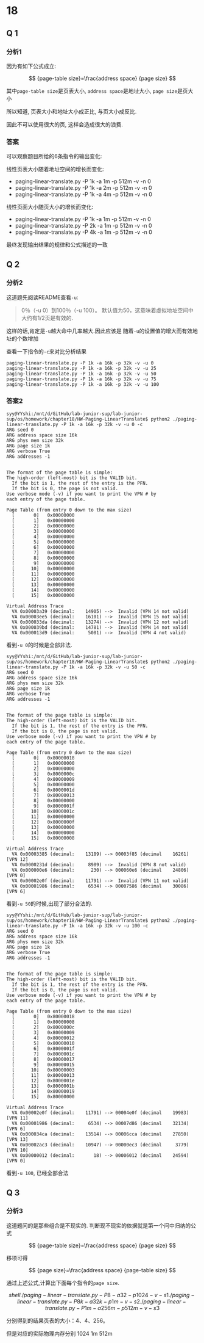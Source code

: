 # 18

## Q 1

### 分析1

因为有如下公式成立:

$$
{page-table size}=\frac{address space} {page size}
$$

其中`page-table size`是页表大小, `address space`是地址大小, `page size`是页大小

所以知道, 页表大小和地址大小成正比, 与页大小成反比.

因此不可以使用很大的页, 这样会造成很大的浪费.

### 答案

可以观察题目所给的6条指令的输出变化:

线性页表大小随着地址空间的增长而变化:

- paging-linear-translate.py -P 1k -a 1m -p 512m -v -n 0
- paging-linear-translate.py -P 1k -a 2m -p 512m -v -n 0
- paging-linear-translate.py -P 1k -a 4m -p 512m -v -n 0

线性页面大小随页大小的增长而变化:

- paging-linear-translate.py -P 1k -a 1m -p 512m -v -n 0
- paging-linear-translate.py -P 2k -a 1m -p 512m -v -n 0
- paging-linear-translate.py -P 4k -a 1m -p 512m -v -n 0

最终发现输出结果的规律和公式描述的一致

## Q 2

### 分析2

这道题先阅读README查看`-u`:

> 0％（-u 0）到100％（-u 100）。 默认值为50，这意味着虚拟地址空间中大约有1/2页是有效的.

这样的话,肯定是`-u`越大命中几率越大.因此应该是 随着`-u`的设置值的增大而有效地址的个数增加

查看一下指令的`-c`来对比分析结果

~~~shell
paging-linear-translate.py -P 1k -a 16k -p 32k -v -u 0
paging-linear-translate.py -P 1k -a 16k -p 32k -v -u 25
paging-linear-translate.py -P 1k -a 16k -p 32k -v -u 50
paging-linear-translate.py -P 1k -a 16k -p 32k -v -u 75
paging-linear-translate.py -P 1k -a 16k -p 32k -v -u 100
~~~

### 答案2

~~~shell
syy@YYshi:/mnt/d/GitHub/lab-junior-sup/lab-junior-sup/os/homework/chapter18/HW-Paging-LinearTranslate$ python2 ./paging-linear-translate.py -P 1k -a 16k -p 32k -v -u 0 -c
ARG seed 0
ARG address space size 16k
ARG phys mem size 32k
ARG page size 1k
ARG verbose True
ARG addresses -1


The format of the page table is simple:
The high-order (left-most) bit is the VALID bit.
  If the bit is 1, the rest of the entry is the PFN.
  If the bit is 0, the page is not valid.
Use verbose mode (-v) if you want to print the VPN # by
each entry of the page table.

Page Table (from entry 0 down to the max size)
  [       0]   0x00000000
  [       1]   0x00000000
  [       2]   0x00000000
  [       3]   0x00000000
  [       4]   0x00000000
  [       5]   0x00000000
  [       6]   0x00000000
  [       7]   0x00000000
  [       8]   0x00000000
  [       9]   0x00000000
  [      10]   0x00000000
  [      11]   0x00000000
  [      12]   0x00000000
  [      13]   0x00000000
  [      14]   0x00000000
  [      15]   0x00000000

Virtual Address Trace
  VA 0x00003a39 (decimal:    14905) -->  Invalid (VPN 14 not valid)
  VA 0x00003ee5 (decimal:    16101) -->  Invalid (VPN 15 not valid)
  VA 0x000033da (decimal:    13274) -->  Invalid (VPN 12 not valid)
  VA 0x000039bd (decimal:    14781) -->  Invalid (VPN 14 not valid)
  VA 0x000013d9 (decimal:     5081) -->  Invalid (VPN 4 not valid)
~~~

看到`-u 0`的时候是全部非法.

~~~shell
syy@YYshi:/mnt/d/GitHub/lab-junior-sup/lab-junior-sup/os/homework/chapter18/HW-Paging-LinearTranslate$ python2 ./paging-linear-translate.py -P 1k -a 16k -p 32k -v -u 50 -c
ARG seed 0
ARG address space size 16k
ARG phys mem size 32k
ARG page size 1k
ARG verbose True
ARG addresses -1


The format of the page table is simple:
The high-order (left-most) bit is the VALID bit.
  If the bit is 1, the rest of the entry is the PFN.
  If the bit is 0, the page is not valid.
Use verbose mode (-v) if you want to print the VPN # by
each entry of the page table.

Page Table (from entry 0 down to the max size)
  [       0]   0x80000018
  [       1]   0x00000000
  [       2]   0x00000000
  [       3]   0x8000000c
  [       4]   0x80000009
  [       5]   0x00000000
  [       6]   0x8000001d
  [       7]   0x80000013
  [       8]   0x00000000
  [       9]   0x8000001f
  [      10]   0x8000001c
  [      11]   0x00000000
  [      12]   0x8000000f
  [      13]   0x00000000
  [      14]   0x00000000
  [      15]   0x80000008

Virtual Address Trace
  VA 0x00003385 (decimal:    13189) --> 00003f85 (decimal    16261) [VPN 12]
  VA 0x0000231d (decimal:     8989) -->  Invalid (VPN 8 not valid)
  VA 0x000000e6 (decimal:      230) --> 000060e6 (decimal    24806) [VPN 0]
  VA 0x00002e0f (decimal:    11791) -->  Invalid (VPN 11 not valid)
  VA 0x00001986 (decimal:     6534) --> 00007586 (decimal    30086) [VPN 6]
~~~

看到`-u 50`的时候,出现了部分合法的.

~~~shell
syy@YYshi:/mnt/d/GitHub/lab-junior-sup/lab-junior-sup/os/homework/chapter18/HW-Paging-LinearTranslate$ python2 ./paging-linear-translate.py -P 1k -a 16k -p 32k -v -u 100 -c
ARG seed 0
ARG address space size 16k
ARG phys mem size 32k
ARG page size 1k
ARG verbose True
ARG addresses -1


The format of the page table is simple:
The high-order (left-most) bit is the VALID bit.
  If the bit is 1, the rest of the entry is the PFN.
  If the bit is 0, the page is not valid.
Use verbose mode (-v) if you want to print the VPN # by
each entry of the page table.

Page Table (from entry 0 down to the max size)
  [       0]   0x80000018
  [       1]   0x80000008
  [       2]   0x8000000c
  [       3]   0x80000009
  [       4]   0x80000012
  [       5]   0x80000010
  [       6]   0x8000001f
  [       7]   0x8000001c
  [       8]   0x80000017
  [       9]   0x80000015
  [      10]   0x80000003
  [      11]   0x80000013
  [      12]   0x8000001e
  [      13]   0x8000001b
  [      14]   0x80000019
  [      15]   0x80000000

Virtual Address Trace
  VA 0x00002e0f (decimal:    11791) --> 00004e0f (decimal    19983) [VPN 11]
  VA 0x00001986 (decimal:     6534) --> 00007d86 (decimal    32134) [VPN 6]
  VA 0x000034ca (decimal:    13514) --> 00006cca (decimal    27850) [VPN 13]
  VA 0x00002ac3 (decimal:    10947) --> 00000ec3 (decimal     3779) [VPN 10]
  VA 0x00000012 (decimal:       18) --> 00006012 (decimal    24594) [VPN 0]
~~~

看到`-u 100`, 已经全部合法

## Q 3

### 分析3

这道题问的是那些组合是不现实的. 判断现不现实的依据就是第一个问中归纳的公式

$$
{page-table size}=\frac{address space} {page size}
$$

移项可得

$$
{page size}=\frac{address space} {page-table size}
$$

通过上述公式,计算出下面每个指令的`page size`.

$$shell
./paging-linear-translate.py -P 8  -a 32   -p 1024 -v -s 1
./paging-linear-translate.py -P 8k -a 32k  -p 1m   -v -s 2
./paging-linear-translate.py -P 1m -a 256m -p 512m -v -s 3
$$

分别得到的结果页表的大小：4、4、256。

但是对应的实际物理内存分别 1024 1m 512m

